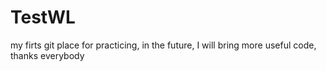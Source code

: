 TestWL
======

my firts git place for practicing, in the future, I will bring more useful code, thanks everybody